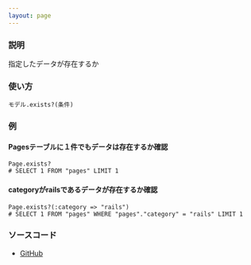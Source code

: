 ```yaml
---
layout: page
---
```

### 説明
指定したデータが存在するか

### 使い方
    モデル.exists?(条件)

### 例
#### Pagesテーブルに１件でもデータは存在するか確認
    Page.exists?
    # SELECT 1 FROM "pages" LIMIT 1

#### categoryがrailsであるデータが存在するか確認
    Page.exists?(:category => "rails")
    # SELECT 1 FROM "pages" WHERE "pages"."category" = "rails" LIMIT 1

### ソースコード
* [GitHub](https://github.com/rails/rails/blob/430a09514a4ad1d0f8481f18a42c4813b6b61e38/activerecord/lib/active_record/relation/finder_methods.rb#L289)